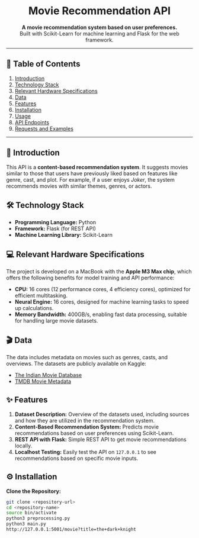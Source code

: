 <h1 align="center">Movie Recommendation API</h1>

<p align="center">
  <b>A movie recommendation system based on user preferences.</b><br>
  Built with Scikit-Learn for machine learning and Flask for the web framework.
</p>

---

## 📝 Table of Contents
1. [Introduction](#introduction)
2. [Technology Stack](#technology-stack)
3. [Relevant Hardware Specifications](#relevant-hardware-specifications)
4. [Data](#data)
5. [Features](#features)
6. [Installation](#installation)
7. [Usage](#usage)
8. [API Endpoints](#api-endpoints)
9. [Requests and Examples](#requests-and-examples)

---

## 📖 Introduction

This API is a **content-based recommendation system**. It suggests movies similar to those that users have previously liked based on features like genre, cast, and plot. For example, if a user enjoys *Joker*, the system recommends movies with similar themes, genres, or actors.

## 🛠 Technology Stack

- **Programming Language:** Python
- **Framework:** Flask (for REST API)
- **Machine Learning Library:** Scikit-Learn

## 💻 Relevant Hardware Specifications

The project is developed on a MacBook with the **Apple M3 Max chip**, which offers the following benefits for model training and API performance:

- **CPU:** 16 cores (12 performance cores, 4 efficiency cores), optimized for efficient multitasking.
- **Neural Engine:** 16 cores, designed for machine learning tasks to speed up calculations.
- **Memory Bandwidth:** 400GB/s, enabling fast data processing, suitable for handling large movie datasets.

## 🎬 Data

The data includes metadata on movies such as genres, casts, and overviews. The datasets are publicly available on Kaggle:

- [The Indian Movie Database](https://www.kaggle.com/datasets/pncnmnp/the-indian-movie-database)
- [TMDB Movie Metadata](https://www.kaggle.com/datasets/tmdb/tmdb-movie-metadata)

## ✨ Features

1. **Dataset Description:** Overview of the datasets used, including sources and how they are utilized in the recommendation system.
2. **Content-Based Recommendation System:** Predicts movie recommendations based on user preferences using Scikit-Learn.
3. **REST API with Flask:** Simple REST API to get movie recommendations locally.
4. **Localhost Testing:** Easily test the API on `127.0.0.1` to see recommendations based on specific movie inputs.

## ⚙️ Installation

**Clone the Repository:**
   ```bash
   git clone <repository-url>
   cd <repository-name>
   source bin/activate
   python3 preprocessing.py
   python3 main.py
   http://127.0.0.1:5001/movie?title=the+dark+knight
